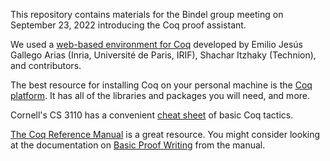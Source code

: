 
This repository contains materials for the Bindel group meeting on September 23, 2022 introducing the Coq proof assistant. 

We used a [web-based environment for Coq](https://coq.vercel.app/) developed by Emilio Jesús Gallego Arias (Inria, Université de Paris, IRIF), Shachar Itzhaky (Technion), and contributors.

The best resource for installing Coq on your personal machine is the [Coq platform](https://github.com/coq/platform). It has all of the libraries and packages you will need, and more. 

Cornell's CS 3110 has a convenient [cheat sheet](https://www.cs.cornell.edu/courses/cs3110/2018sp/a5/coq-tactics-cheatsheet.html) of basic Coq tactics.

[The Coq Reference Manual](https://coq.inria.fr/distrib/current/refman/) is a great resource. You might consider looking at the documentation on [Basic Proof Writing](https://coq.inria.fr/distrib/current/refman/proofs/writing-proofs/index.html) from the manual. 
